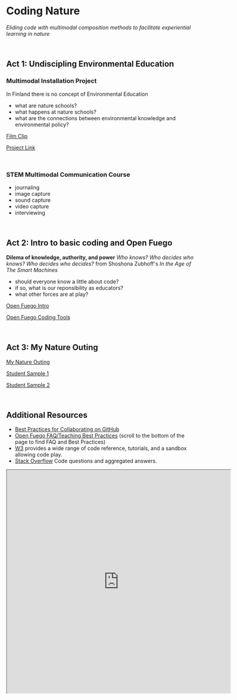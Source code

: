 # Coding Nature

*Eliding code with multimodal composition methods to facilitate experiential learning in nature*<p>&nbsp;</p>

## Act 1: Undiscipling Environmental Education

### Multimodal Installation Project

In Finland there is no concept of Environmental Education


* what are nature schools?
* what happens at nature schools?
* what are the connections between environmental knowledge and environmental policy?

[Film Clip](https://youtu.be/P0ZLPQHUHEo)

[Project Link](https://sites.pitt.edu/~sjq4/UnDisciplining/) 
<p>&nbsp;</p>

### STEM Multimodal Communication Course

* journaling
* image capture
* sound capture
* video capture
* interviewing<p>&nbsp;</p>


## Act 2: Intro to basic coding and Open Fuego

**Dilema of knowledge, authority, and power** *Who knows? Who decides who knows? Who decides who decides?* from Shoshona Zubhoff's *In the Age of The Smart Machines*

* should everyone know a little about code?
* if so, what is our reponsibility as educators?
* what other forces are at play? 


[Open Fuego Intro](https://sjquigley.github.io/Open-Fuego-Presentation/)

[Open Fuego Coding Tools](https://open-fuego.github.io/Open-Fuego-Coding-Tools/)<p>&nbsp;</p>


## Act 3: My Nature Outing

[My Nature Outing](https://github.com/Pitt-Fuego/my-nature-outing)

[Student Sample 1](https://sjquigley.github.io/My-Nature-Outing-Sample-Student-1/)

[Student Sample 2](https://sjquigley.github.io/My-Nature-Outing-Sample-Student-2/)

<p>&nbsp;</p>


## Additional Resources
- [Best Practices for Collaborating on GitHub](https://github.com/sjquigley/GitHub-in-the-Tech-Comm-Classroom)
- [Open Fuego FAQ/Teaching Best Practices](https://open-fuego.github.io/Open-Fuego-Coding-Tools/) (scroll to the bottom of the page to find FAQ and Best Practices)
- [W3](https://www.w3schools.com) provides a wide range of code reference, tutorials, and a sandbox allowing code play.
- [Stack Overflow](https://stackoverflow.com) Code questions and aggregated answers.


<div>
  <iframe id="inlineFrameExample"
      title="Inline Frame Example"
      width="600"
      height="600"
      src="https://sites.pitt.edu/~sjq4/UnDisciplining/">
  </iframe>
</div>

